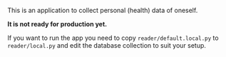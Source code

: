 This is an application to collect personal (health) data of oneself.

**It is not ready for production yet.**

If you want to run the app you need to copy `reader/default.local.py` to `reader/local.py` and edit the database collection to suit your setup.

